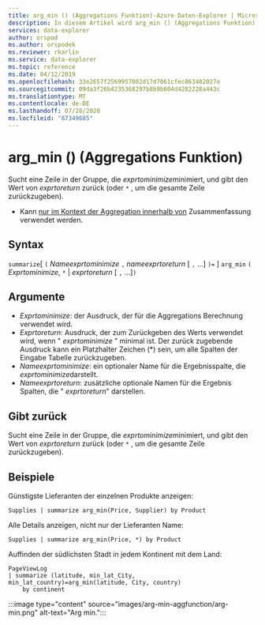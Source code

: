 ```yaml
---
title: arg_min () (Aggregations Funktion)-Azure Daten-Explorer | Microsoft-Dokumentation
description: In diesem Artikel wird arg_min () (Aggregations Funktion) in Azure Daten-Explorer beschrieben.
services: data-explorer
author: orspod
ms.author: orspodek
ms.reviewer: rkarlin
ms.service: data-explorer
ms.topic: reference
ms.date: 04/12/2019
ms.openlocfilehash: 33e2657f2569957002d17d7061cfec863402027e
ms.sourcegitcommit: 09da3f26b4235368297b8b9b604d4282228a443c
ms.translationtype: MT
ms.contentlocale: de-DE
ms.lasthandoff: 07/28/2020
ms.locfileid: "87349685"
---
```

# <a name="arg_min-aggregation-function"></a>arg_min () (Aggregations Funktion)

Sucht eine Zeile in der Gruppe, die *exprtominimize*minimiert, und gibt den Wert von *exprtoreturn* zurück (oder `*` , um die gesamte Zeile zurückzugeben).

* Kann [nur im Kontext der Aggregation innerhalb von](summarizeoperator.md) Zusammenfassung verwendet werden.

## <a name="syntax"></a>Syntax

`summarize`[ `(` *Nameexprtominimize* `,` *nameexprtoreturn* [ `,` ...] `)=` ] `arg_min` `(` *Exprtominimize*, `*`  |  *exprtoreturn* [ `,` ...]`)`

## <a name="arguments"></a>Argumente

* *Exprtominimize*: der Ausdruck, der für die Aggregations Berechnung verwendet wird. 
* *Exprtoreturn*: Ausdruck, der zum Zurückgeben des Werts verwendet wird, wenn " *exprtominimize* " minimal ist. Der zurück zugebende Ausdruck kann ein Platzhalter Zeichen (*) sein, um alle Spalten der Eingabe Tabelle zurückzugeben.
* *Nameexprtominimize*: ein optionaler Name für die Ergebnisspalte, die *exprtominimize*darstellt.
* *Nameexprtoreturn*: zusätzliche optionale Namen für die Ergebnis Spalten, die " *exprtoreturn*" darstellen.

## <a name="returns"></a>Gibt zurück

Sucht eine Zeile in der Gruppe, die *exprtominimize*minimiert, und gibt den Wert von *exprtoreturn* zurück (oder `*` , um die gesamte Zeile zurückzugeben).

## <a name="examples"></a>Beispiele

Günstigste Lieferanten der einzelnen Produkte anzeigen:

```kusto
Supplies | summarize arg_min(Price, Supplier) by Product
```

Alle Details anzeigen, nicht nur der Lieferanten Name:

```kusto
Supplies | summarize arg_min(Price, *) by Product
```

Auffinden der südlichsten Stadt in jedem Kontinent mit dem Land:

```kusto
PageViewLog 
| summarize (latitude, min_lat_City, min_lat_country)=arg_min(latitude, City, country) 
    by continent
```

:::image type="content" source="images/arg-min-aggfunction/arg-min.png" alt-text="Arg min.":::
